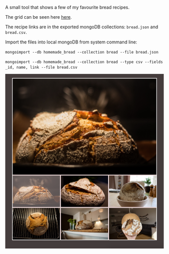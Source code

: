 A small tool that shows a few of my favourite bread recipes.

The grid can be seen here [here](https://alyonavyshnevska.github.io/assets/projects/homemade_bread/). 

The recipe links are in the exported mongoDB collections: `bread.json` and `bread.csv`. 

Import the files into local mongoDB from system command line: 

`mongoimport --db homemade_bread --collection bread --file bread.json`

`mongoimport --db homemade_bread --collection bread --type csv --fields _id, name, link --file bread.csv`

![img](img/grid.png)
